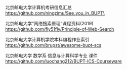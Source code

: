  北京邮电大学计算机考研信息汇总 https://github.com/ningzimu/See_you_in_BUPT\
 
 北京邮电大学“网络搜索原理”课程资料(2019)  https://github.com/fly51fly/Principle-of-Web-Search
 
 北京邮电大学计算机学院本科编程作业索引  https://github.com/brupst/awesome-bupt-scs
 
 北京邮电大学 数学系 信息与计算科学专业 课件  https://github.com/luochang212/BUPT-ICS-Courseware
